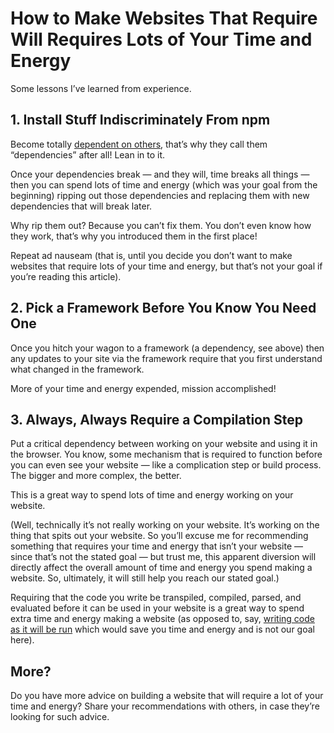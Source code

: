 # How to Make Websites That Require Will Requires Lots of Your Time and Energy

Some lessons I’ve learned from experience.

## 1. Install Stuff Indiscriminately From npm

Become totally [dependent on others](https://blog.jim-nielsen.com/2025/be-mindful-of-what-you-make-easy/), that’s why they call them “dependencies” after all! Lean in to it.

Once your dependencies break — and they will, time breaks all things — then you can spend lots of time and energy (which was your goal from the beginning) ripping out those dependencies and replacing them with new dependencies that will break later. 

Why rip them out? Because you can’t fix them. You don’t even know how they work, that’s why you introduced them in the first place!

Repeat ad nauseam (that is, until you decide you don’t want to make websites that require lots of your time and energy, but that’s not your goal if you’re reading this article).

## 2. Pick a Framework Before You Know You Need One

Once you hitch your wagon to a framework (a dependency, see above) then any updates to your site via the framework require that you first understand what changed in the framework.

More of your time and energy expended, mission accomplished!

## 3. Always, Always Require a Compilation Step

Put a critical dependency between working on your website and  using it in the browser. You know, some mechanism that is required to function before you can even see your website — like a complication step or build process. The bigger and more complex, the better.

This is a great way to spend lots of time and energy working on your website.

(Well, technically it’s not really working on your website. It’s working on the thing that spits out your website. So you’ll excuse me for recommending something that requires your time and energy that isn’t your website — since that’s not the stated goal — but trust me, this apparent diversion will directly affect the overall amount of time and energy you spend making a website. So, ultimately, it will still help you reach our stated goal.)

Requiring that the code you write be transpiled, compiled, parsed, and evaluated before it can be used in your website is a great way to spend extra time and energy making a website (as opposed to, say, [writing code as it will be run](https://blog.jim-nielsen.com/2020/cheating-entropy-with-native-web-tech/) which would save you time and energy and is not our goal here).

## More?

Do you have more advice on building a website that will require a lot of your time and energy? Share your recommendations with others, in case they’re looking for such advice.